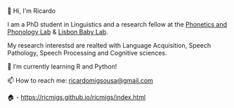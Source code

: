 
👋 Hi, I'm Ricardo

I am a PhD student in Linguistics and a research fellow at the <a href="http://labfon.letras.ulisboa.pt"> Phonetics and Phonology Lab</a> & <a href="http://labfon.letras.ulisboa.pt/babylab/index.html"> Lisbon Baby Lab</a>. 

My research interestsd are realted with Language Acquisition, Speech Pathology, Speech Processing and Cognitive sciences.

🌱 I’m currently learning R and Python!

📫 How to reach me: ricardomigsousa@gmail.com 

🏠 - https://ricmigs.github.io/ricmigs/index.html

<!---
ricmigs/ricmigs is a ✨ special ✨ repository because its `README.md` (this file) appears on your GitHub profile.
You can click the Preview link to take a look at your changes.
--->
